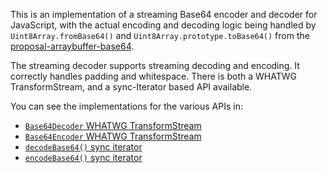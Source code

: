 This is an implementation of a streaming Base64 encoder and decoder for
JavaScript, with the actual encoding and decoding logic being handled by
`Uint8Array.fromBase64()` and `Uint8Array.prototype.toBase64()` from the
[proposal-arraybuffer-base64](https://github.com/tc39/proposal-arraybuffer-base64).

The streaming decoder supports streaming decoding and encoding. It correctly
handles padding and whitespace. There is both a WHATWG TransformStream, and a
sync-Iterator based API available.

You can see the implementations for the various APIs in:

- [`Base64Decoder` WHATWG TransformStream](./src/whatwg/decoder.ts)
- [`Base64Encoder` WHATWG TransformStream](./src/whatwg/encoder.ts)
- [`decodeBase64()` sync iterator](./src/iterator/decoder.ts)
- [`encodeBase64()` sync iterator](./src/iterator/encoder.ts)
